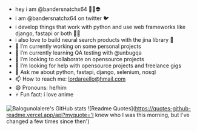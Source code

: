 
- hey i am @bandersnatchx64 🤖👾👽
- i am @bandersnatchx64 on twitter 🐦
- i develop things that work with python and use web frameworks like django, fastapi or both 🧑‍💻
- i also love to build neural search products with the jina library 🔎
- 🔭 I’m currently working on some personal projects
- 🌱 I’m currently learning QA testing with @unbugqa
- 👯 I’m looking to collaborate on opensource projects
- 🤔 I’m looking for help with opensource projects and freelance gigs
- 💬 Ask me about python, fastapi, django, selenium, nosql
- 📫 How to reach me: lordareello@hmail.com
- 😄 Pronouns: he/him
- ⚡ Fun fact: i love anime 

![Balogunolalere's GitHub stats](https://github-readme-stats.vercel.app/api?username=Balogunolalere&show_icons=true&theme=dracula)
![Readme Quotes](https://quotes-github-readme.vercel.app/api?myquote='I knew who I was this morning, but I've changed a few times since then')
